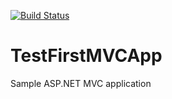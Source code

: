 [![Build Status](https://dev.azure.com/satyamutyalacoredeveloper1/TestMVCProject/_apis/build/status/Build-Azuredeploy?branchName=master)](https://dev.azure.com/satyamutyalacoredeveloper1/TestMVCProject/_build/latest?definitionId=1&branchName=master)

# TestFirstMVCApp
  Sample ASP.NET MVC application
